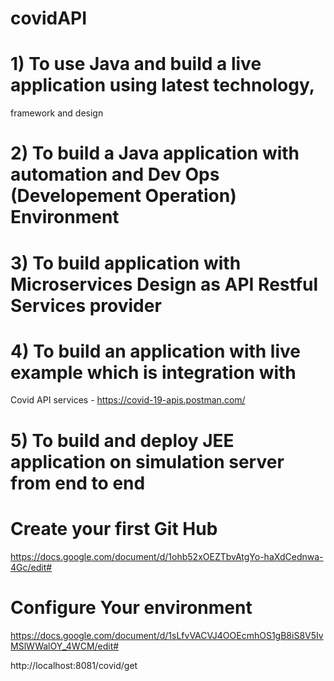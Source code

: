 # covidAPI

# 1) To use Java and build a live application using latest technology, 
framework and design
						
# 2) To build a Java application with automation and Dev Ops (Developement Operation) Environment
				
# 3) To build application with Microservices Design as API Restful Services provider				

# 4) To build an application with live example which is integration with 
Covid API services - https://covid-19-apis.postman.com/

# 5) To build and deploy JEE application on simulation server from end to end

# Create your first Git Hub
https://docs.google.com/document/d/1ohb52xOEZTbvAtgYo-haXdCednwa-4Gc/edit#

# Configure Your environment
https://docs.google.com/document/d/1sLfvVACVJ4OOEcmhOS1gB8iS8V5IvMSlWWalOY_4WCM/edit#


http://localhost:8081/covid/get
